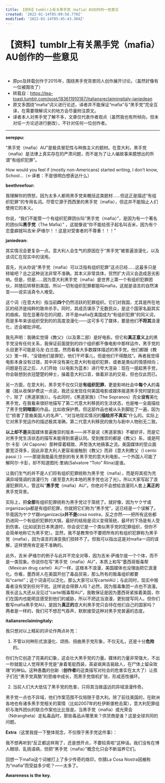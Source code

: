 ```yaml
---
title: 【资料】tumblr上有关黑手党（mafia）AU创作的一些意见
created: '2022-01-14T05:09:58.770Z'
modified: '2022-01-14T05:45:43.304Z'
---
```


# 【资料】tumblr上有关黑手党（mafia）AU创作的一些意见

​​
* 原po及转载创作于2015年，围绕黑手党背景同人创作展开讨论。（虽然好像有一位被围攻了）
* 转载自：https://tea-toast.tumblr.com/post/183611910187/italiansreclaimingitaly-janiedean
* 原文多围绕“mafia”词义进行论述，译者并不能保证“mafia”与“黑手党”完全互译，在需要理解词义的地方会尽量附注原文。
* 译者本人对黑手党了解不多，文章仅代表作者观点（虽然我也有所倾向，但未对任一方论述进行删改），不针对任何一位创作者。

***


__sereppu:__

“黑手党（mafia）AU”是极具冒犯性与种族主义的题材。在意大利，黑手党（mafia）是法律上真实存在的严肃问题，而不是为了让人编故事来臆想出的所谓“有组织犯罪”。

How would you feel if (mostly non-Americans) started writing, I don’t know, School…（←译者：不是很明白想表达什么）

__beethreefour:__

我理解你的愤怒，因为太多人都用黑手党来概括这类题材……但这正是描述“有组织犯罪”的专用名词。尽管它源于西西里的黑手党（mafia），但这并不能阻止人们使用它的本义。

你说，“我们不能管一个有组织犯罪团伙叫“黑手党（mafia）”，是因为有一个著名的团伙叫**黑手党**（The Mafia）” ，这就像说“你不能给孩子起名叫吉米，因为有个恋童癖就叫吉米·萨维尔！！这是对受害者的不尊重！！！”



**janiedean:**

其实情况会更复杂一点。意大利人会生气的原因在于“黑手党”被普遍浪漫化，以及该词汇在现实中的误用。

首先，光从你说“黑手党（mafia）可以泛指有组织犯罪”这点已经……这最多只是转喻吧？总之这种说法非常不准确。其本义非常具体，贸然扩大词义会造成恶劣影响。但是，但是……因为意大利黑手党（mafia）是世界上第一个有组织犯罪团伙，并随后转移到美国，所以一切有组织犯罪都能叫mafia，这就是语言的自然演变——说实话真令人难受。

这个词（在意大利）指当前**四个**仍然活跃的犯罪组织。它们对我国，尤其是所在地区的经济是纯粹的致命杀手。同时，其成员谋杀了无数民众，是这个国家名副其实的痼疾。现在显著存在的问题，并不是mafia在美国成为“有组织犯罪”的同义词，而是多年来该组织受到的的高度浪漫化——这可多亏了媒体，要是他们**不将其**浪漫化，还会被批评呢。

我先声明：我确实觉得《教父》（以及第二部）是好电影。但它和**真正意义上**的黑手党没有任何关系，我保证前面提到的四个组织都不像电影中那样运作，黑手党的头目更不可能是马龙·白兰度。然而看看大多数媒体描述的黑手党，他们都跟《教父》里一样，“没错他们是罪犯，他们干坏事儿，但是他们干得酷炫”。再者我觉得电影本身没有过错，其中并没有美化意大利有组织犯罪，或者是类似的情感倾向；问题是在这之后，人们开始（以电影为蓝本）进行夸大渲染：现在一提起黑手党，你会联想到衣冠楚楚的绅士，操着意大利口音，做着非法的交易，但也仅此而已。

另一方面，在意大利，黑手党不仅仅只是**有组织犯罪**，更是影响社会中**每个人**的毒瘤（就从收保护费这一点说，我还没发现任何美国电影或媒体报道黑手党时提到这个，除了《黑道家族》）。与此同时，《黑道家族》（The Sopranos）完全**没有**美化黑手党，在我看来很好地描写了第二代意大利移民的生活状态，也是唯一全面描绘了黑手党**阴暗面**的作品，比如收保护费。但这部作品也被从头到脚批了一遍，因为它“损害了意裔美国人的名声”，“对当地现实情况的**描绘并不真实**”什么的。实际上它对黑手党运作的描述极其准确，第二代意大利移民的做为与剧中人物别无二致。

**以上却不是**美国媒体普遍推崇的版本——并不是说《黑道家族》不被好评，而是它对黑手党生活状态的描写未能得到普遍认同。受到推崇的都是《教父》系，或是阿尔·卡彭（Al Capone）那种穿着精致、声势浩大地搞事之流。美国媒体的受众面要宽泛得多，因此非意大利人更容易接触到《教父》而非《意大利教父（I cento passi ）》——那是我能最先想到的有关黑手党的意大利电影。一个外国人可能了解阿尔·卡彭，却不知道图托·里纳(Salvatore “Toto” Riina)是谁。 

让我们生气的并不是人们将有组织犯罪统称为黑手党（mafia），而是将其视为充满异域情调的浪漫行为（甚至意大利本地的黑手党也沾了光）。所以大家写起了浪漫犯罪同人，管这叫“**黑手党**（mafia）AU”。你绝对不会想给浪漫同人套上**真正的**黑手党背景。

实际上，把**全部**有组织犯罪统称为黑手党过于笼统了。就好像，因为ヤクザ或organizacija都是有组织犯罪，你就把它们称为“黑手党”，这已经是一个误解了。毕竟因为ヤクザ跟organizacija**并不是**cosa nostra，反之亦然——把所有这些都扔进同一个有组织犯罪的大锅，最好的结局是词义变得笼统，最坏的下场是有人受到伤害。(比如说到日本黑道时，你会说它是一个类似黑手党的犯罪组织，但你不会简单地称它为黑手党）。显然，我不是教育你不要把所有的有组织犯罪称为黑手党（mafia），因为语言的演变我们扭转不了。但我可以指出这是对mafia一词的误解，这样使用肯定是不准确的。

此外，吉米·萨维尔的例子与此并不完全对等，因为吉米·萨维尔是一个个体，而不是一类现象。你说你在写“黑手党（mafia）AU”，本质上和写“墨西哥贩毒帮（Mexican drug cartel）AU”一样，这根本不浪漫，美国媒体也没理由把它浪漫化。你看，墨西哥人在美国开创了毒品贸易，那么所有的贩毒组织都要叫“cartel”；这个词语可以泛化，那么大家可以写cartelAU；与此同时，现实中贩毒者没有受到任何干扰。这样说会得罪人吗？必然，因为贩毒集团一点也不浪漫。我长这么大还从没见过“cartel贩毒帮AU”，我敢保证是因为墨西哥紧挨着美国，你们在国内也能明显感受到他们的威胁，所以不把这当浪漫，更别提写同人。但你们敢写mafia黑手党AU，是因为**真正的**意大利黑手党只会待在他们自己的国家吗？两者是一样的，我们可不想忍气吞声，默默接受这种对黑手党普遍的态度。


__italiansreclaimingitaly:__

我只想对以上精彩的评论作两点补充：

1. 不管以何种形式浪漫化、颂扬、扭曲黑手党形象，不仅无礼，还是十分**危险**的。

你们为它创造了完美的幻象，这会壮大黑手党的力量。媒体的力量非常强大，不出一秒就能让人觉得黑手党是“身着笔挺西装，英姿飒爽击毙敌人，在尸体上留朵玫瑰”的神仙。这种愚蠢的创新（**创作者**的这类描写对社会的危害实在太大了）让孩子们在“黑手党真酷”的思维中成长，而黑手党借机扩张，形成恶性循环。

2. 当前人们大大低估了黑手党的危害，只将其当做遥远的异域浪漫传奇。

黑手党一点也不异域，他们作案范围不仅局限于意大利。除了前往美国的，在欧洲各地也有诸多黑手党相关的案情（比如2007年的杜伊斯堡枪击案），意大利犯罪组织与海外团伙的联合作案也比比皆是。当黑手党（mafia）或光荣会（Ndrangheta）走私毒品时，那些毒品从哪里来？供货商是谁？这是全球共同的问题。

__Extra__（这里我提一下整体观念，不仅限于黑手党这件事）：

我不想再听到“反正都这样用了，还是想开点，不要较真啦”这种话。我们没有在博人眼球、乱挑语病，但把“黑手党（mafia）”概念化只会不断滋养它们。

回想一下mafia这个词被打上了多少传奇的烙印，你猜La Cosa Nostra因被称为“mafia”而受益多少呢？——太多了。

**Awareness is the key.**
